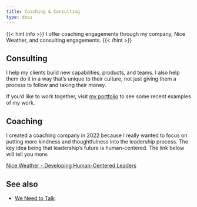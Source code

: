 ```yaml
---
title: Coaching & Consulting
type: docs
---
```


{{< hint info >}}
I offer coaching engagements through my company, Nice Weather, and consulting engagements.
{{< /hint >}}

## Consulting

I help my clients build new capabilities, products, and teams. I also help them do it in a way that’s unique to their culture, not just giving them a process to follow and taking their money.

If you’d like to work together, visit [my portfolio](/portfolio) to see some recent examples of my work.

## Coaching

I created a coaching company in 2022 because I really wanted to focus on putting more kindness and thoughtfulness into the leadership process. The key idea being that leadership’s future is human-centered. The link below will tell you more.

[Nice Weather - Developing Human-Centered Leaders](https://www.niceweather.co/)

## See also

- [We Need to Talk](/we-need-to-talk)
